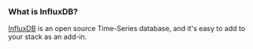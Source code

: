 <!-- usedin: [ _legacy_docker/AddOns/influxdb.md, _maestro/AddOns/influxdb.md, _node/addons/influxdb.md, _rails/AddOns/influxdb.md] -->


### What is InfluxDB?
[InfluxDB](https://influxdata.com/) is an open source Time-Series database, and it's easy to add to your stack as an add-in.


